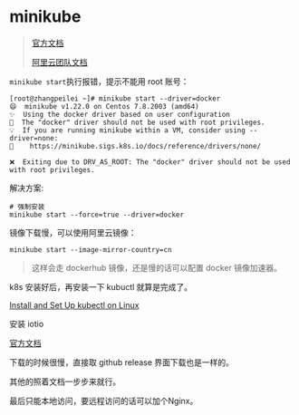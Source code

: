 # minikube

> [官方文档](https://minikube.sigs.k8s.io/docs/start/)
>
> [阿里云团队文档](https://github.com/AliyunContainerService/minikube/wiki)



`minikube start`执行报错，提示不能用 root 账号：

```shell
[root@zhangpeilei ~]# minikube start --driver=docker
😄  minikube v1.22.0 on Centos 7.8.2003 (amd64)
✨  Using the docker driver based on user configuration
🛑  The "docker" driver should not be used with root privileges.
💡  If you are running minikube within a VM, consider using --driver=none:
📘    https://minikube.sigs.k8s.io/docs/reference/drivers/none/

❌  Exiting due to DRV_AS_ROOT: The "docker" driver should not be used with root privileges.

```

解决方案:

```shell
# 强制安装
minikube start --force=true --driver=docker
```



镜像下载慢，可以使用阿里云镜像：

```shell
minikube start --image-mirror-country=cn
```

> 这样会走 dockerhub 镜像，还是慢的话可以配置 docker 镜像加速器。



k8s 安装好后，再安装一下 kubuctl 就算是完成了。

[Install and Set Up kubectl on Linux](https://kubernetes.io/docs/tasks/tools/install-kubectl-linux/)





安装 iotio

[官方文档](https://istio.io/latest/zh/docs/setup/getting-started/)

下载的时候很慢，直接取 github release 界面下载也是一样的。

其他的照着文档一步步来就行。

最后只能本地访问，要远程访问的话可以加个Nginx。

